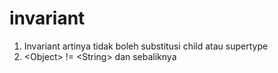# invariant

1. Invariant artinya tidak boleh substitusi child atau supertype
2. \<Object> != \<String>  dan sebaliknya
